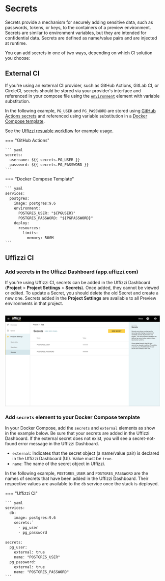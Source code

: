 # Secrets  

Secrets provide a mechanism for securely adding sensitive data, such as passwords, tokens, or keys, to the containers of a preview environment. Secrets are similar to environment variables, but they are intended for confidential data. Secrets are defined as name/value pairs and are injected at runtime. 

You can add secrets in one of two ways, depending on which CI solution you choose:

## External CI

If you're using an external CI provider, such as GitHub Actions, GitLab CI, or CircleCI, secrets should be stored via your provider's interface and referenced in your compose file using the [`environment`](../references/compose-spec.md#environment) element with variable substitution.  

In the following example, `PG_USER` and `PG_PASSWORD` are stored using [GitHub Actions secrets](https://docs.github.com/en/actions/security-guides/encrypted-secrets) and referenced using variable substitution in a [Docker Compose template](../docker-compose-template.md).  

See the [Uffizzi resuable workflow](https://github.com/marketplace/actions/preview-environments) for example usage.

=== "GitHub Actions"

    ``` yaml
    secrets:
      username: ${{ secrets.PG_USER }}
      password: ${{ secrets.PG_PASSWORD }}
    ```  

=== "Docker Compose Template"

    ``` yaml
    services:
      postgres:
        image: postgres:9.6
        environment:
          POSTGRES_USER: "${PGUSER}"
          POSTGRES_PASSWORD: "${PGPASSWORD}"
        deploy:
          resources:
            limits:
              memory: 500M
    ```  

## Uffizzi CI 

### Add secrets in the Uffizzi Dashboard (app.uffizzi.com)
If you're using Uffizzi CI, secrets can be added in the Uffizzi Dashboard (**Project** > **Project Settings** > **Secrets**). Once added, they cannot be viewed or edited. To update a Secret, you should delete the old Secret and create a new one. Secrets added in the **Project Settings** are available to all Preview environments in that project.  
&nbsp;  

![](../assets/images/secrets.png)

### Add `secrets` element to your Docker Compose template  

In your Docker Compose, add the `secrets` and `external` elements as show in the example below. Be sure that your secrets are added in the Uffizzi Dashboard. If the external secret does not exist, you will see a secret-not-found error message in the Uffizzi Dashboard.

- `external`: Indicates that the secret object (a name/value pair) is declared in the Uffizzi Dashboard (UI). Value must be `true`.  
- `name`: The name of the secret object in Uffizzi.

In the following example, `POSTGRES_USER` and `POSTGRES_PASSWORD` are the names of secrets that have been added in the Uffizzi Dashboard. Their respective values are available to the `db` service once the stack is deployed.  

=== "Uffizzi CI"

    ``` yaml
    services:
      db:
        image: postgres:9.6
        secrets:`
          - pg_user
          - pg_password

    secrets:
      pg_user:
        external: true
        name: "POSTGRES_USER"
      pg_password:
        external: true
        name: "POSTGRES_PASSWORD"
    ```
